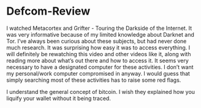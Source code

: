 # Defcom-Review

I watched Metacortex and Grifter - Touring the Darkside of the Internet. It was very informative because of my limited knowledge about Darknet and Tor. I’ve always been curious about these subjects, but had never done much research. It was surprising how easy it was to access everything. I will definitely be rewatching this video and other videos like it, along with reading more about what’s out there and how to access it. It seems very necessary to have a designated computer for these activities. I don’t want my personal/work computer compromised in anyway. I would guess that simply searching most of these activities has to raise some red flags.

I understand the general concept of bitcoin. I wish they explained how you liquify your wallet without it being traced.







